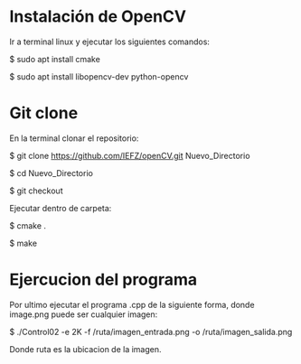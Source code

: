 Instalación de OpenCV
=====================


Ir a terminal linux y ejecutar los siguientes comandos:


$ sudo apt install cmake

$ sudo apt install libopencv-dev python-opencv


Git clone
====================


En la terminal clonar el repositorio:


$ git clone https://github.com/IEFZ/openCV.git Nuevo_Directorio

$ cd Nuevo_Directorio

$ git checkout


Ejecutar dentro de carpeta:


$ cmake .

$ make


Ejercucion del programa
====================


Por ultimo ejecutar el programa .cpp de la siguiente forma, donde image.png puede ser cualquier imagen:


$ ./Control02 -e 2K -f /ruta/imagen_entrada.png -o /ruta/imagen_salida.png


Donde ruta es la ubicacion de la imagen.
